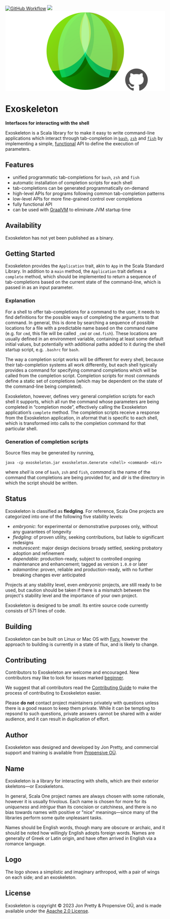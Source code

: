[<img alt="GitHub Workflow" src="https://img.shields.io/github/actions/workflow/status/propensive/exoskeleton/main.yml?style=for-the-badge" height="24">](https://github.com/propensive/exoskeleton/actions)
[<img src="https://img.shields.io/discord/633198088311537684?color=8899f7&label=DISCORD&style=for-the-badge" height="24">](https://discord.gg/7b6mpF6Qcf)
<img src="/doc/images/github.png" valign="middle">

# Exoskeleton

__Interfaces for interacting with the shell__

Exoskeleton is a Scala library for to make it easy to write command-line applications which
interact through tab-completion in
[`bash`](https://www.gnu.org/software/bash/),
[`zsh`](http://zsh.sourceforge.net/) and [`fish`](https://fishshell.com/) by
implementing a simple,
[functional](https://en.wikipedia.org/wiki/Functional_programming) API to
define the execution of parameters.

## Features

- unified programmatic tab-completions for `bash`, `zsh` and `fish`
- automatic installation of completion scripts for each shell
- tab-completions can be generated programmatically on-demand
- high-level APIs for programs following common tab-completion patterns
- low-level APIs for more fine-grained control over completions
- fully functional API
- can be used with [GraalVM](https://www.graalvm.org/) to eliminate JVM
  startup time


## Availability

Exoskeleton has not yet been published as a binary.

## Getting Started

Exoskeleton provides the `Application` trait, akin to `App` in the Scala
Standard Library. In addition to a `main` method, the `Application` trait
defines a `complete` method, which should be implemented to return a sequence
of tab-completions based on the current state of the command-line, which is
passed in as an input parameter.

### Explanation

For a shell to offer tab-completions for a command to the user, it needs to
find definitions for the possible ways of completing the arguments to that
command. In general, this is done by searching a sequence of possible
locations for a file with a predictable name based on the command name (e.g.
for `cmd`, this file will be called `_cmd` or `cmd.fish`). These locations
are usually defined in an environment variable, containing at least some
default initial values, but potentially with additional paths added to it
during the shell startup script, e.g. `.bashrc` for `bash`.

The way a completion script works will be different for every shell, because
their tab-completion systems all work differently, but each shell typically
provides a command for specifying command completions which will be called
from the completion script. Completion scripts for most commands define a
static set of completions (which may be dependent on the state of the
command-line being completed).

Exoskeleton, however, defines very general completion scripts for each shell
it supports, which all run the command whose parameters are being completed
in “completion mode”, effectively calling the Exoskeleton application’s
`complete` method. The completion scripts receive a response from the
Exoskeleton application, in aformat that is specific to each shell, which is
transformed into calls to the completion command for that particular shell.

### Generation of completion scripts

Source files may be generated by running,
```shell
java -cp exoskeleton.jar exoskeleton.Generate <shell> <command> <dir>
```
where _shell_ is one of `bash`, `zsh` and `fish`, _command_ is the name of
the command that completions are being provided for, and _dir_ is the
directory in which the script should be written.



## Status

Exoskeleton is classified as __fledgling__. For reference, Scala One projects are
categorized into one of the following five stability levels:

- _embryonic_: for experimental or demonstrative purposes only, without any guarantees of longevity
- _fledgling_: of proven utility, seeking contributions, but liable to significant redesigns
- _maturescent_: major design decisions broady settled, seeking probatory adoption and refinement
- _dependable_: production-ready, subject to controlled ongoing maintenance and enhancement; tagged as version `1.0.0` or later
- _adamantine_: proven, reliable and production-ready, with no further breaking changes ever anticipated

Projects at any stability level, even _embryonic_ projects, are still ready to
be used, but caution should be taken if there is a mismatch between the
project's stability level and the importance of your own project.

Exoskeleton is designed to be _small_. Its entire source code currently consists
of 571 lines of code.

## Building

Exoskeleton can be built on Linux or Mac OS with [Fury](/propensive/fury), however
the approach to building is currently in a state of flux, and is likely to
change.

## Contributing

Contributors to Exoskeleton are welcome and encouraged. New contributors may like to look for issues marked
<a href="https://github.com/propensive/exoskeleton/labels/beginner">beginner</a>.

We suggest that all contributors read the [Contributing Guide](/contributing.md) to make the process of
contributing to Exoskeleton easier.

Please __do not__ contact project maintainers privately with questions unless
there is a good reason to keep them private. While it can be tempting to
repsond to such questions, private answers cannot be shared with a wider
audience, and it can result in duplication of effort.

## Author

Exoskeleton was designed and developed by Jon Pretty, and commercial support and training is available from
[Propensive O&Uuml;](https://propensive.com/).



## Name

Exoskeleton is a library for interacting with shells, which are their exterior skeletons—or Exoskeletons.

In general, Scala One project names are always chosen with some rationale, however it is usually
frivolous. Each name is chosen for more for its _uniqueness_ and _intrigue_ than its concision or
catchiness, and there is no bias towards names with positive or "nice" meanings—since many of the
libraries perform some quite unpleasant tasks.

Names should be English words, though many are obscure or archaic, and it should be noted how
willingly English adopts foreign words. Names are generally of Greek or Latin origin, and have
often arrived in English via a romance language.

## Logo

The logo shows a simplistic and imaginary arthropod, with a pair of wings on each side; and an exoskeleton.

## License

Exoskeleton is copyright &copy; 2023 Jon Pretty & Propensive O&Uuml;, and is made available under the
[Apache 2.0 License](/license.md).
